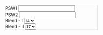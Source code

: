 <div class="container p-3" style="max-width: 300px; border: 1px solid #ccc;">
    <div class="mb-3">
        <label class="form-label fw-bold">PSW1</label>
        <input type="text" class="form-control" />
    </div>
    <div class="mb-3">
        <label class="form-label fw-bold">PSW2</label>
        <input type="text" class="form-control" />
    </div>
    <div class="mb-3">
        <label class="form-label fw-bold">Blend - I</label>
        <select class="form-select">
            <option value="14">14</option>
            <option value="15">15</option>
            <option value="16">16</option>
        </select>
    </div>
    <div class="mb-3">
        <label class="form-label fw-bold">Blend - II</label>
        <select class="form-select">
            <option value="17">17</option>
            <option value="18">18</option>
            <option value="19">19</option>
        </select>
    </div>
</div>